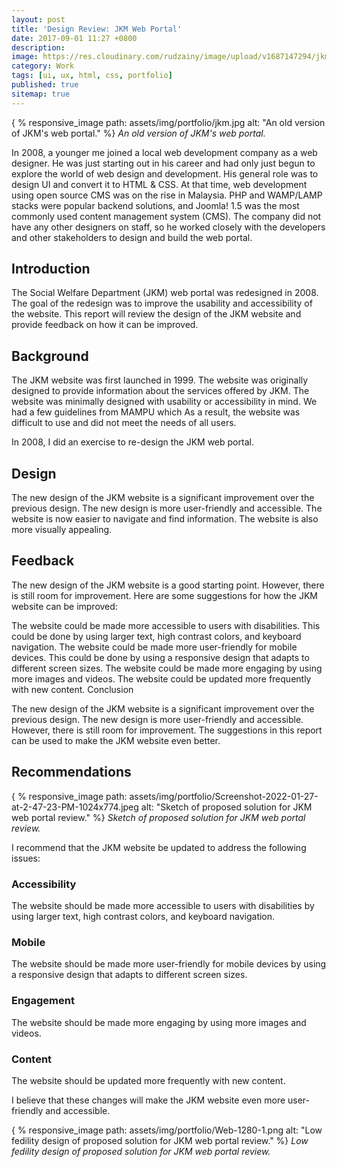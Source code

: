 ```yaml
---
layout: post
title: 'Design Review: JKM Web Portal'
date: 2017-09-01 11:27 +0800
description:
image: https://res.cloudinary.com/rudzainy/image/upload/v1687147294/jkm-new_dukca5.png
category: Work
tags: [ui, ux, html, css, portfolio]
published: true
sitemap: true
---
```


{ % responsive_image path: assets/img/portfolio/jkm.jpg alt: "An old version of JKM's web portal." %}
*An old version of JKM's web portal.*

In 2008, a younger me joined a local web development company as a web designer. He was just starting out in his career and had only just begun to explore the world of web design and development. His general role was to design UI and convert it to HTML & CSS. At that time, web development using open source CMS was on the rise in Malaysia. PHP and WAMP/LAMP stacks were popular backend solutions, and Joomla! 1.5 was the most commonly used content management system (CMS). The company did not have any other designers on staff, so he worked closely with the developers and other stakeholders to design and build the web portal.

## Introduction

The Social Welfare Department (JKM) web portal was redesigned in 2008. The goal of the redesign was to improve the usability and accessibility of the website. This report will review the design of the JKM website and provide feedback on how it can be improved.

## Background

The JKM website was first launched in 1999. The website was originally designed to provide information about the services offered by JKM. The website was minimally designed with usability or accessibility in mind. We had a few guidelines from MAMPU which  As a result, the website was difficult to use and did not meet the needs of all users.

In 2008, I did an exercise to re-design the JKM web portal.

## Design

The new design of the JKM website is a significant improvement over the previous design. The new design is more user-friendly and accessible. The website is now easier to navigate and find information. The website is also more visually appealing.

## Feedback

The new design of the JKM website is a good starting point. However, there is still room for improvement. Here are some suggestions for how the JKM website can be improved:

The website could be made more accessible to users with disabilities. This could be done by using larger text, high contrast colors, and keyboard navigation.
The website could be made more user-friendly for mobile devices. This could be done by using a responsive design that adapts to different screen sizes.
The website could be made more engaging by using more images and videos.
The website could be updated more frequently with new content.
Conclusion

The new design of the JKM website is a significant improvement over the previous design. The new design is more user-friendly and accessible. However, there is still room for improvement. The suggestions in this report can be used to make the JKM website even better.

## Recommendations

{ % responsive_image path: assets/img/portfolio/Screenshot-2022-01-27-at-2-47-23-PM-1024x774.jpeg alt: "Sketch of proposed solution for JKM web portal review." %}
*Sketch of proposed solution for JKM web portal review.*

I recommend that the JKM website be updated to address the following issues:

### Accessibility
The website should be made more accessible to users with disabilities by using larger text, high contrast colors, and keyboard navigation.

### Mobile
The website should be made more user-friendly for mobile devices by using a responsive design that adapts to different screen sizes.

### Engagement 
The website should be made more engaging by using more images and videos.

### Content 
The website should be updated more frequently with new content.

I believe that these changes will make the JKM website even more user-friendly and accessible.

{ % responsive_image path: assets/img/portfolio/Web-1280-1.png alt: "Low fedility design of proposed solution for JKM web portal review." %}
*Low fedility design of proposed solution for JKM web portal review.*
